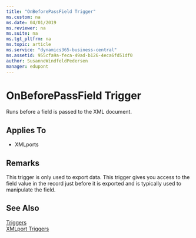 ```yaml
---
title: "OnBeforePassField Trigger"
ms.custom: na
ms.date: 04/01/2019
ms.reviewer: na
ms.suite: na
ms.tgt_pltfrm: na
ms.topic: article
ms.service: "dynamics365-business-central"
ms.assetid: 955cfa9a-feca-49ad-b126-4eca6fd51df0
author: SusanneWindfeldPedersen
manager: edupont
---
```



# OnBeforePassField Trigger
Runs before a field is passed to the XML document.  

## Applies To  
- XMLports  

## Remarks  
 This trigger is only used to export data. This trigger gives you access to the field value in the record just before it is exported and is typically used to manipulate the field.  

## See Also  
 [Triggers](devenv-triggers.md)  
 [XMLport Triggers](devenv-xmlport-triggers.md)  
